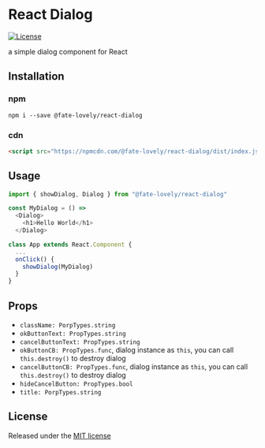 # React Dialog

[![License](http://img.shields.io/badge/license-MIT-blue.svg?style=flat-square)](http://mit-license.org/2016)

a simple dialog component for React

## Installation

### npm
```shell
npm i --save @fate-lovely/react-dialog
```

### cdn
```html
<script src="https://npmcdn.com/@fate-lovely/react-dialog/dist/index.js"></script>
```

## Usage

```javascript
import { showDialog, Dialog } from "@fate-lovely/react-dialog"

const MyDialog = () =>
  <Dialog>
    <h1>Hello World</h1>
  </Dialog>

class App extends React.Component {
  ...
  onClick() {
    showDialog(MyDialog)
  }
}
```

## Props

- `className: PorpTypes.string`
- `okButtonText: PropTypes.string`
- `cancelButtonText: PropTypes.string`
- `okButtonCB: PropTypes.func`, dialog instance as `this`, you can call `this.destroy()` to destroy dialog
- `cancelButtonCB: PropTypes.func`, dialog instance as `this`, you can call `this.destroy()` to destroy dialog
- `hideCancelButton: PropTypes.bool`
- `title: PorpTypes.string`

## License
Released under the [MIT license](http://mit-license.org/2016)
